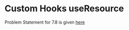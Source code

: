 # Custom Hooks useResource

Problem Statement for 7.8 is given [here](https://fullstackopen.com/en/part7/custom_hooks#exercises-7-4-7-8)
